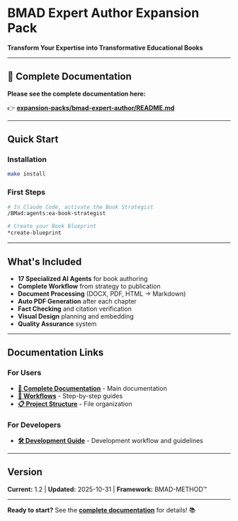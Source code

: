 # BMAD Expert Author Expansion Pack

**Transform Your Expertise into Transformative Educational Books**

---

## 📖 Complete Documentation

**Please see the complete documentation here:**

👉 **[expansion-packs/bmad-expert-author/README.md](expansion-packs/bmad-expert-author/README.md)**

---

## Quick Start

### Installation

```bash
make install
```

### First Steps

```bash
# In Claude Code, activate the Book Strategist
/BMad:agents:ea-book-strategist

# Create your Book Blueprint
*create-blueprint
```

---

## What's Included

- **17 Specialized AI Agents** for book authoring
- **Complete Workflow** from strategy to publication
- **Document Processing** (DOCX, PDF, HTML → Markdown)
- **Auto PDF Generation** after each chapter
- **Fact Checking** and citation verification
- **Visual Design** planning and embedding
- **Quality Assurance** system

---

## Documentation Links

### For Users
- **[📖 Complete Documentation](expansion-packs/bmad-expert-author/README.md)** - Main documentation
- **[🔄 Workflows](expansion-packs/bmad-expert-author/workflows/README.md)** - Step-by-step guides
- **[📋 Project Structure](expansion-packs/bmad-expert-author/PROJECT-STRUCTURE.md)** - File organization

### For Developers
- **[🛠️ Development Guide](CLAUDE.md)** - Development workflow and guidelines

---

## Version

**Current:** 1.2 | **Updated:** 2025-10-31 | **Framework:** BMAD-METHOD™

---

**Ready to start?** See the **[complete documentation](expansion-packs/bmad-expert-author/README.md)** for details! 📚
